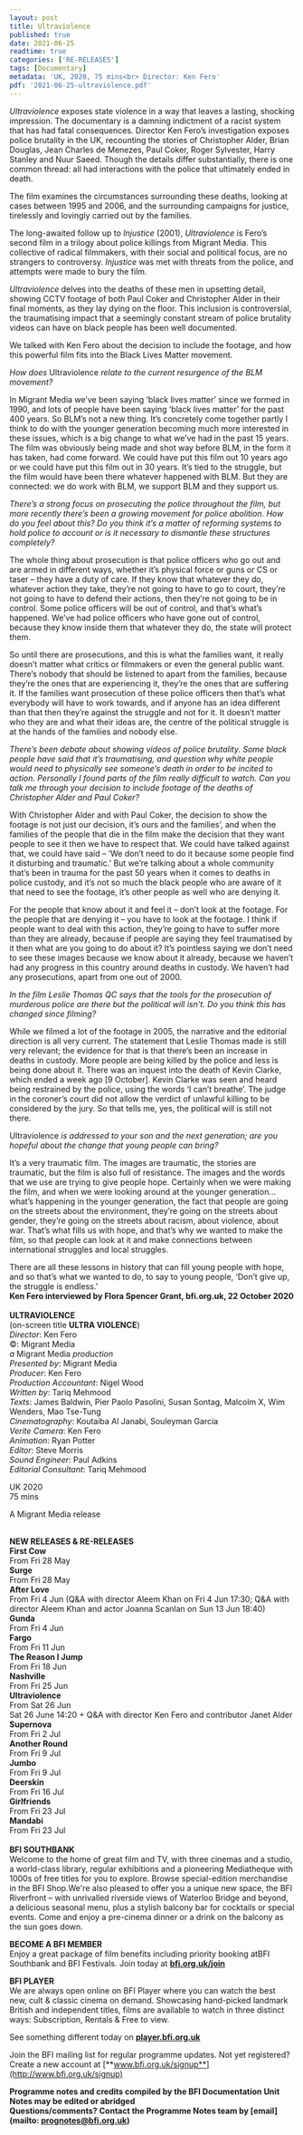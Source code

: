 ```yaml
---
layout: post
title: Ultraviolence
published: true
date: 2021-06-25
readtime: true
categories: ['RE-RELEASES']
tags: [Documentary]
metadata: 'UK, 2020, 75 mins<br> Director: Ken Fero'
pdf: '2021-06-25-ultraviolence.pdf'
---
```


_Ultraviolence_ exposes state violence in a way that leaves a lasting, shocking impression. The documentary is a damning indictment of a racist system that has had fatal consequences. Director Ken Fero’s investigation exposes police brutality in the UK, recounting the stories of Christopher Alder, Brian Douglas, Jean Charles de Menezes, Paul Coker, Roger Sylvester, Harry Stanley and Nuur Saeed. Though the details differ substantially, there is one common thread: all had interactions with the police that ultimately ended in death.

The film examines the circumstances surrounding these deaths, looking at cases between 1995 and 2006, and the surrounding campaigns for justice, tirelessly and lovingly carried out by the families.

The long-awaited follow up to _Injustice_ (2001), _Ultraviolence_ is Fero’s second film in a trilogy about police killings from Migrant Media. This collective of radical filmmakers, with their social and political focus, are no strangers to controversy. _Injustice_ was met with threats from the police, and attempts were made to bury the film.

_Ultraviolence_ delves into the deaths of these men in upsetting detail, showing CCTV footage of both Paul Coker and Christopher Alder in their final moments, as they lay dying on the floor. This inclusion is controversial, the traumatising impact that a seemingly constant stream of police brutality videos can have on black people has been well documented.

We talked with Ken Fero about the decision to include the footage, and how this powerful film fits into the Black Lives Matter movement.

_How does_ Ultraviolence _relate to the current resurgence of the BLM movement?_

In Migrant Media we’ve been saying ‘black lives matter’ since we formed in 1990, and lots of people have been saying ‘black lives matter’ for the past 400 years. So BLM’s not a new thing. It’s concretely come together partly I think to do with the younger generation becoming much more interested in these issues, which is a big change to what we’ve had in the past 15 years. The film was obviously being made and shot way before BLM, in the form it has taken, had come forward. We could have put this film out 10 years ago or we could have put this film out in 30 years. It’s tied to the struggle, but the film would have been there whatever happened with BLM. But they are connected: we do work with BLM, we support BLM and they support us.

_There’s a strong focus on prosecuting the police throughout the film, but more recently there’s been a growing movement for police abolition. How do you feel about this? Do you think it’s a matter of reforming systems to hold police to account or is it necessary to dismantle these structures completely?_

The whole thing about prosecution is that police officers who go out and are armed in different ways, whether it’s physical force or guns or CS or taser – they have a duty of care. If they know that whatever they do, whatever action they take, they’re not going to have to go to court, they’re not going to have to defend their actions, then they’re not going to be in control. Some police officers will be out of control, and that’s what’s happened. We’ve had police officers who have gone out of control, because they know inside them that whatever they do, the state will protect them.

So until there are prosecutions, and this is what the families want, it really doesn’t matter what critics or filmmakers or even the general public want. There’s nobody that should be listened to apart from the families, because they’re the ones that are experiencing it, they’re the ones that are suffering it. If the families want prosecution of these police officers then that’s what everybody will have to work towards, and if anyone has an idea different than that then they’re against the struggle and not for it. It doesn’t matter who they are and what their ideas are, the centre of the political struggle is at the hands of the families and nobody else.

_There’s been debate about showing videos of police brutality. Some black people have said that it’s traumatising, and question why white people would need to physically see someone’s death in order to be incited to action. Personally I found parts of the film really difficult to watch. Can you talk me through your decision to include footage of the deaths of Christopher Alder and Paul Coker?_

With Christopher Alder and with Paul Coker, the decision to show the footage is not just our decision, it’s ours and the families’, and when the families of the people that die in the film make the decision that they want people to see it then we have to respect that. We could have talked against that, we could have said – ‘We don’t need to do it because some people find it disturbing and traumatic.’ But we’re talking about a whole community that’s been in trauma for the past 50 years when it comes to deaths in police custody, and it’s not so much the black people who are aware of it that need to see the footage, it’s other people as well who are denying it.

For the people that know about it and feel it – don’t look at the footage. For the people that are denying it – you have to look at the footage. I think if people want to deal with this action, they’re going to have to suffer more than they are already, because if people are saying they feel traumatised by it then what are you going to do about it? It’s pointless saying we don’t need to see these images because we know about it already, because we haven’t had any progress in this country around deaths in custody. We haven’t had any prosecutions, apart from one out of 2000.

_In the film Leslie Thomas QC says that the tools for the prosecution of murderous police are there but the political will isn’t. Do you think this has changed since filming?_

While we filmed a lot of the footage in 2005, the narrative and the editorial direction is all very current. The statement that Leslie Thomas made is still very relevant; the evidence for that is that there’s been an increase in deaths in custody. More people are being killed by the police and less is being done about it. There was an inquest into the death of Kevin Clarke, which ended a week ago [9 October]. Kevin Clarke was seen and heard being restrained by the police, using the words ‘I can’t breathe’. The judge in the coroner’s court did not allow the verdict of unlawful killing to be considered by the jury. So that tells me, yes, the political will is still not there.

Ultraviolence _is addressed to your son and the next generation; are you hopeful about the change that young people can bring?_

It’s a very traumatic film. The images are traumatic, the stories are traumatic, but the film is also full of resistance. The images and the words that we use are trying to give people hope. Certainly when we were making the film, and when we were looking around at the younger generation… what’s happening in the younger generation, the fact that people are going on the streets about the environment, they’re going on the streets about gender, they’re going on the streets about racism, about violence, about war. That’s what fills us with hope, and that’s why we wanted to make the film, so that people can look at it and make connections between international struggles and local struggles.

There are all these lessons in history that can fill young people with hope, and so that’s what we wanted to do, to say to young people, ‘Don’t give up, the struggle is endless.’<br>
**Ken Fero interviewed by Flora Spencer Grant, bfi.org.uk, 22 October 2020**<br>
<br>
**ULTRAVIOLENCE**<br>
(on-screen title **ULTRA VIOLENCE**)<br>
_Director_: Ken Fero  
©: Migrant Media  
_a_ Migrant Media _production_  
_Presented by_: Migrant Media  
_Producer_: Ken Fero  
_Production Accountant_: Nigel Wood  
_Written by_: Tariq Mehmood  
_Texts_: James Baldwin, Pier Paolo Pasolini, Susan Sontag, Malcolm X, Wim Wenders, Mao Tse-Tung  
_Cinematography_: Koutaiba Al Janabi, Souleyman Garcia  
_Verite Camera_: Ken Fero  
_Animation_: Ryan Potter  
_Editor_: Steve Morris  
_Sound Engineer_: Paul Adkins  
_Editorial Consultant_: Tariq Mehmood<br>

UK 2020<br>
75 mins<br>

A Migrant Media release
<br><br>

**NEW RELEASES & RE-RELEASES**<br>
**First Cow**<br>
From Fri 28 May<br>
**Surge**<br>
From Fri 28 May<br>
**After Love**<br>
From Fri 4 Jun (Q&A with director Aleem Khan on Fri 4 Jun 17:30; Q&A with director Aleem Khan and actor Joanna Scanlan on Sun 13 Jun 18:40)<br>
**Gunda**<br>
From Fri 4 Jun<br>
**Fargo**<br>
From Fri 11 Jun<br>
**The Reason I Jump**<br>
From Fri 18 Jun<br>
**Nashville**<br>
From Fri 25 Jun<br>
**Ultraviolence**<br>
From Sat 26 Jun<br>
Sat 26 June 14:20 + Q&A with director Ken Fero and contributor Janet Alder<br>
**Supernova**<br>
From Fri 2 Jul<br>
**Another Round**<br>
From Fri 9 Jul<br>
**Jumbo**<br>
From Fri 9 Jul<br>
**Deerskin**<br>
From Fri 16 Jul<br>
**Girlfriends**<br>
From Fri 23 Jul<br>
**Mandabi**<br>
From Fri 23 Jul<br>
<br>
**BFI SOUTHBANK**  
Welcome to the home of great film and TV, with three cinemas and a studio, a world-class library, regular exhibitions and a pioneering Mediatheque with 1000s of free titles for you to explore. Browse special-edition merchandise in the BFI Shop.We&#39;re also pleased to offer you a unique new space, the BFI Riverfront – with unrivalled riverside views of Waterloo Bridge and beyond, a delicious seasonal menu, plus a stylish balcony bar for cocktails or special events. Come and enjoy a pre-cinema dinner or a drink on the balcony as the sun goes down.  

**BECOME A BFI MEMBER**  
Enjoy a great package of film benefits including priority booking atBFI Southbank and BFI Festivals. Join today at [**bfi.org.uk/join**](http://www.bfi.org.uk/join)  

**BFI PLAYER**  
 We are always open online on BFI Player where you can watch the best new, cult &amp; classic cinema on demand. Showcasing hand-picked landmark British and independent titles, films are available to watch in three distinct ways: Subscription, Rentals &amp; Free to view.  

See something different today on [**player.bfi.org.uk**](https://player.bfi.org.uk)  

Join the BFI mailing list for regular programme updates. Not yet registered? Create a new account at [**www.bfi.org.uk/signup**](http://www.bfi.org.uk/signup)

**Programme notes and credits compiled by the BFI Documentation Unit  
Notes may be edited or abridged  
Questions/comments? Contact the Programme Notes team by [email](mailto: prognotes@bfi.org.uk)**
